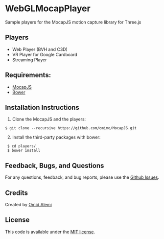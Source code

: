 # WebGLMocapPlayer

Sample players for the MocapJS motion capture library for Three.js

## Players

* Web Player (BVH and C3D)
* VR Player for Google Cardboard
* Streaming Player




## Requirements:
* [MocapJS](https://github.com/omimo/MocapJS)
* [Bower](bower.io)


## Installation Instructions
1. Clone the MocapJS and the players:
  
```
$ git clone --recursive https://github.com/omimo/MocapJS.git
```

2. Install the third-party packages with bower:

```
 $ cd players/
 $ bower install
```

## Feedback, Bugs, and Questions
For any questions, feedback, and bug reports, please use the [Github Issues](https://github.com/omimo/WebGLMocapPlayer/issues).

## Credits
Created by [Omid Alemi](http://omid.al)

## License
This code is available under the [MIT license](http://opensource.org/licenses/MIT).
